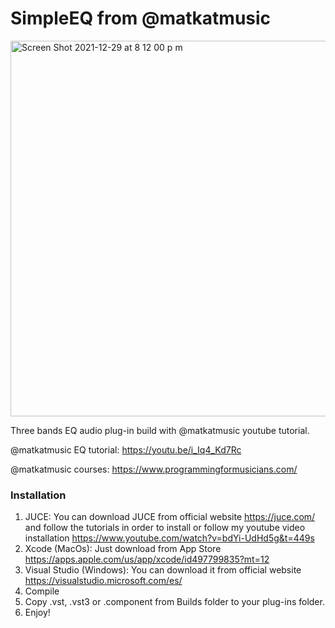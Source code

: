 # SimpleEQ from @matkatmusic

<img width="601" alt="Screen Shot 2021-12-29 at 8 12 00 p m" src="https://user-images.githubusercontent.com/47612276/147716500-dc2155d2-6a2c-4fe1-a481-7f926fe5380d.png">

Three bands EQ audio plug-in build with @matkatmusic youtube tutorial.

@matkatmusic EQ tutorial: https://youtu.be/i_Iq4_Kd7Rc

@matkatmusic courses: https://www.programmingformusicians.com/

### Installation

1. JUCE: You can download JUCE from official website https://juce.com/ and follow the tutorials in order to install or follow my youtube video installation https://www.youtube.com/watch?v=bdYi-UdHd5g&t=449s
2. Xcode (MacOs): Just download from App Store https://apps.apple.com/us/app/xcode/id497799835?mt=12
3. Visual Studio (Windows): You can download it from official website https://visualstudio.microsoft.com/es/
4. Compile
5. Copy .vst, .vst3 or .component from Builds folder to your plug-ins folder.
6. Enjoy!
